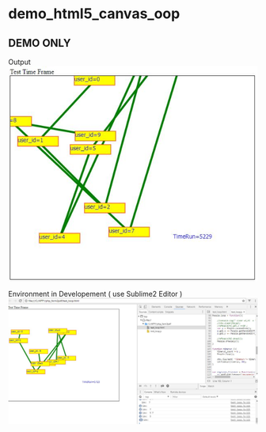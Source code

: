 # demo_html5_canvas_oop
## DEMO ONLY  


Output 
![screen shot 2](https://github.com/tps2015gh/demo_html5_canvas_oop/blob/master/screen2.JPG)


Environment in Developement ( use Sublime2 Editor ) 
![Screen Shot](https://github.com/tps2015gh/demo_html5_canvas_oop/blob/master/test_loop_screen.jpg)
